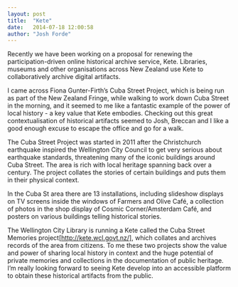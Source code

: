 ```yaml
---
layout: post
title:  "Kete"
date:   2014-07-18 12:00:58
author: "Josh Forde"
---
```


Recently we have been working on a proposal for renewing the participation-driven online historical archive service, Kete. Libraries, museums and other organisations across New Zealand use Kete to collaboratively archive digital artifacts. 

I came across Fiona Gunter-Firth’s Cuba Street Project, which is being run as part of the New Zealand Fringe, while walking to work down Cuba Street in the morning, and it seemed to me like a fantastic example of the power of local history - a key value that Kete embodies. Checking out this great contextualisation of historical artifacts seemed to Josh, Breccan and I like a good enough excuse to escape the office and go for a walk. 

The Cuba Street Project was started in 2011 after the Christchurch earthquake inspired the Wellington City Council to get very serious about earthquake standards, threatening many of the iconic buildings around Cuba Street. The area is rich with local heritage spanning back over a century. The project collates the stories of certain buildings and puts them in their physical context. 

In the Cuba St area there are 13 installations, including slideshow displays on TV screens inside the windows of Farmers and Olive Café, a collection of photos in the shop display of Cosmic Corner/Amsterdam Café, and posters on various buildings telling historical stories. 

The Wellington City Library is running a Kete called the Cuba Street Memories project[http://kete.wcl.govt.nz/], which collates and archives records of the area from citizens. To me these two projects show the value and power of sharing local history in context and the huge potential of private memories and collections in the documentation of public heritage. I’m really looking forward to seeing Kete develop into an accessible platform to obtain these historical artifacts from the public.